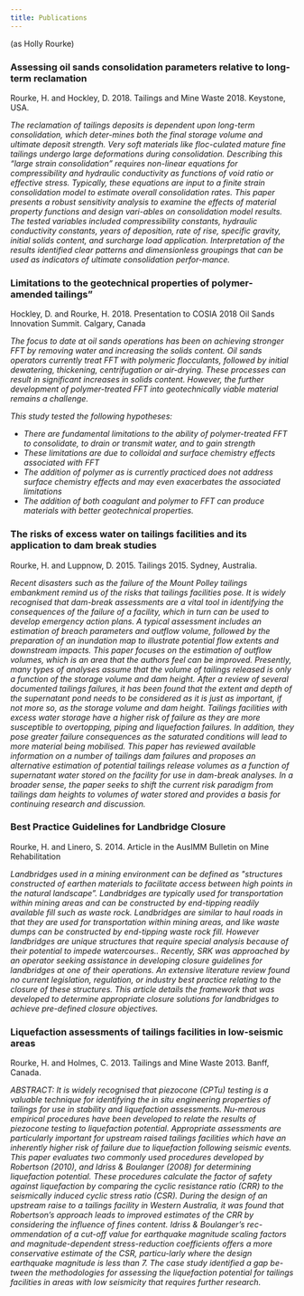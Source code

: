 ```yaml
---
title: Publications
---
```


(as Holly Rourke)

### Assessing oil sands consolidation parameters relative to long-term reclamation

Rourke, H. and Hockley, D. 2018. Tailings and Mine Waste 2018. Keystone, USA.

*The reclamation of tailings deposits is dependent upon long-term consolidation, which deter-mines both the final storage volume and ultimate deposit strength.  Very soft materials like floc-culated mature fine tailings undergo large deformations during consolidation.  Describing this “large strain consolidation” requires non-linear equations for compressibility and hydraulic conductivity as functions of void ratio or effective stress.  Typically, these equations are input to a finite strain consolidation model to estimate overall consolidation rates.  This paper presents a robust sensitivity analysis to examine the effects of material property functions and design vari-ables on consolidation model results.  The tested variables included compressibility constants, hydraulic conductivity constants, years of deposition, rate of rise, specific gravity, initial solids content, and surcharge load application.  Interpretation of the results identified clear patterns and dimensionless groupings that can be used as indicators of ultimate consolidation perfor-mance.*

### Limitations to the geotechnical properties of polymer-amended tailings”

Hockley, D. and Rourke, H. 2018. Presentation to COSIA 2018 Oil Sands Innovation Summit. Calgary, Canada

*The focus to date at oil sands operations has been on achieving stronger FFT by removing water and increasing the solids content.  Oil sands operators currently treat FFT with polymeric flocculants, followed by initial dewatering, thickening, centrifugation or air-drying.  These processes can result in significant increases in solids content. However, the further development of polymer-treated FFT into geotechnically viable material remains a challenge.* 

 *This study tested the following hypotheses:*
 - *There are fundamental limitations to the ability of polymer-treated FFT to consolidate, to drain or transmit water, and to gain strength*
 - *These limitations are due to colloidal and surface chemistry effects associated with FFT*
 - *The addition of polymer as is currently practiced does not address surface chemistry effects and may even exacerbates the associated limitations*
 - *The addition of both coagulant and polymer to FFT can produce materials with better geotechnical properties.* 

### The risks of excess water on tailings facilities and its application to dam break studies

Rourke, H. and Luppnow, D. 2015.  Tailings 2015. Sydney, Australia. 

*Recent disasters such as the failure of the Mount Polley tailings embankment remind us of the risks that tailings facilities pose. It is widely recognised that dam-break assessments are a vital tool in identifying the consequences of the failure of a facility, which in turn can be used to develop emergency action plans. A typical assessment includes an estimation of breach parameters and outflow volume, followed by the preparation of an inundation map to illustrate potential flow extents and downstream impacts. This paper focuses on the estimation of outflow volumes, which is an area that the authors feel can be improved. Presently, many types of analyses assume that the volume of tailings released is only a function of the storage volume and dam height. After a review of several documented tailings failures, it has been found that the extent and depth of the
supernatant pond needs to be considered as it is just as important, if not more so, as the storage volume and dam height. Tailings facilities with excess water storage have a higher risk of failure as
they are more susceptible to overtopping, piping and liquefaction failures. In addition, they pose greater failure consequences as the saturated conditions will lead to more material being mobilised.
This paper has reviewed available information on a number of tailings dam failures and proposes an alternative estimation of potential tailings release volumes as a function of supernatant water stored on the facility for use in dam-break analyses. In a broader sense, the paper seeks to shift the current risk paradigm from tailings dam heights to volumes of water stored and provides a basis for continuing research and discussion.*

### Best Practice Guidelines for Landbridge Closure

Rourke, H. and Linero, S. 2014. Article in the AusIMM Bulletin on Mine Rehabilitation

*Landbridges used in a mining environment can be defined as "structures constructed of earthen materials to facilitate access between high points in the natural landscape”. Landbridges are typically used for transportation within mining areas and can be constructed by end-tipping readily available fill such as waste rock.  Landbridges are similar to haul roads in that they are used for transportation within mining areas, and like waste dumps can be constructed by end-tipping waste rock fill.  However landbridges are unique structures that require special analysis because of their potential to impede watercourses..  Recently, SRK was approached by an operator seeking assistance in developing closure guidelines for landbridges at one of their operations. An extensive literature review found no current legislation, regulation, or industry best practice relating to the closure of these structures. This article details the framework that was developed to determine appropriate closure solutions for landbridges to achieve pre-defined closure objectives.*

### Liquefaction assessments of tailings facilities in low-seismic areas

Rourke, H. and Holmes, C. 2013. Tailings and Mine Waste 2013. Banff, Canada.

*ABSTRACT: It is widely recognised that piezocone (CPTu) testing is a valuable technique for identifying the in situ engineering properties of tailings for use in stability and liquefaction assessments. Nu-merous empirical procedures have been developed to relate the results of piezocone testing to liquefaction potential.  Appropriate assessments are particularly important for upstream raised tailings facilities which have an inherently higher risk of failure due to liquefaction following seismic events.  This paper evaluates two commonly used procedures developed by Robertson (2010), and Idriss & Boulanger (2008) for determining liquefaction potential.  These procedures calculate the factor of safety against liquefaction by comparing the cyclic resistance ratio (CRR) to the seismically induced cyclic stress ratio (CSR).  During the design of an upstream raise to a tailings facility in Western Australia, it was found that Robertson’s approach leads to improved estimates of the CRR by considering the influence of fines content.  Idriss & Boulanger’s rec-ommendation of a cut-off value for earthquake magnitude scaling factors and magnitude-dependent stress-reduction coefficients offers a more conservative estimate of the CSR, particu-larly where the design earthquake magnitude is less than 7. The case study identified a gap be-tween the methodologies for assessing the liquefaction potential for tailings facilities in areas with low seismicity that requires further research.*



